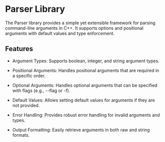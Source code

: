 # Parser Library

The Parser library provides a simple yet extensible framework for parsing command-line arguments in C++. It supports options and positional arguments with default values and type enforcement.

## Features
- Argument Types: Supports boolean, integer, and string argument types.

- Positional Arguments: Handles positional arguments that are required in a specific order.

- Optional Arguments: Handles optional arguments that can be specified with flags (e.g., --flag or -f).

- Default Values: Allows setting default values for arguments if they are not provided.

- Error Handling: Provides robust error handling for invalid arguments and types.

- Output Formatting: Easily retrieve arguments in both raw and string formats.
